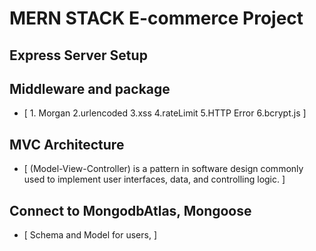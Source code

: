 # MERN STACK E-commerce Project

## Express Server Setup

## Middleware and package
* [ 1. Morgan  2.urlencoded 3.xss 4.rateLimit 5.HTTP Error 6.bcrypt.js ]

## MVC Architecture 
* [ (Model-View-Controller) is a pattern in software design commonly used to implement user interfaces, data, and controlling logic. ]

## Connect to MongodbAtlas, Mongoose
* [ Schema and Model for users,  ]
